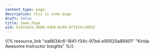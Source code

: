 ```yaml
---
content_type: page
description: this is some page
draft: false
title: Some Page
uid: 615e2a52-4b89-4468-8c69-6f1524c28052
---
```

{{% resource_link "ea6634c6-1841-f34c-97bd-e95620a88401" "Kinda Awesome Instructor Insights" %}}